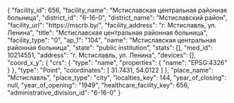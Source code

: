 {
    "facility_id": 656,
    "facility_name": "Мстиславская центральная районная больница",
    "district_id": "6-16-0",
    "district_name": "Мстиславский район",
    "facility_url": "https:\/\/mscrb.by\/",
    "facility_address": "г. Мстиславль, ул. Ленина",
    "title": "Мстиславская центральная районная больница",
    "facility_type": "0",
    "ap_1": "104",
    "name": "Мстиславская центральная районная больница",
    "state": "public institution",
    "stats": [],
    "med_id": 10214551,
    "address": "г. Мстиславль, ул. Ленина",
    "devices": [],
    "coord_x_y": {
        "crs": {
            "type": "name",
            "properties": {
                "name": "EPSG:4326"
            }
        },
        "type": "Point",
        "coordinates": [
            31.7431,
            54.0122
        ]
    },
    "place_name": "Мстиславль",
    "place_type": "city",
    "localties_key": 144,
    "year_of_closing": null,
    "year_of_opening": "1949",
    "healthcare_facility_key": 656,
    "administrative_division_id": "6-16-0"
}